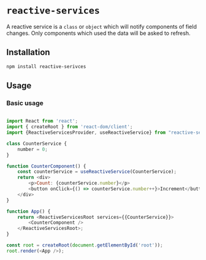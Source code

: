 # `reactive-services`

A reactive service is a `class` or `object` which will notify components of field changes. Only components which used the data will be asked to refresh.

## Installation

```sh
npm install reactive-serivces
```

## Usage

### Basic usage

```js

import React from 'react';
import { createRoot } from 'react-dom/client';
import {ReactiveServicesProvider, useReactiveService} from "reactive-services";

class CounterService {
    number = 0;
}

function CounterComponent() {
    const counterService = useReactiveService(CounterService);
    return <div>
        <p>Count: {counterService.number}</p>
        <button onClick={() => counterService.number++}>Increment</button>
    </div>
}

function App() {
    return <ReactiveServicesRoot services={{CounterService}}>
        <CounterComponent />
    </ReactiveServicesRoot>;
}

const root = createRoot(document.getElementById('root'));
root.render(<App />);
```
